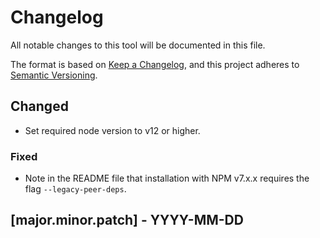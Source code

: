 # Changelog
All notable changes to this tool will be documented in this file.

The format is based on [Keep a Changelog](https://keepachangelog.com/en/1.0.0/), and this project adheres to [Semantic Versioning](https://semver.org/spec/v2.0.0.html).

## Changed
- Set required node version to v12 or higher.

### Fixed

- Note in the README file that installation with NPM v7.x.x requires the flag `--legacy-peer-deps`.

## [major.minor.patch] - YYYY-MM-DD
